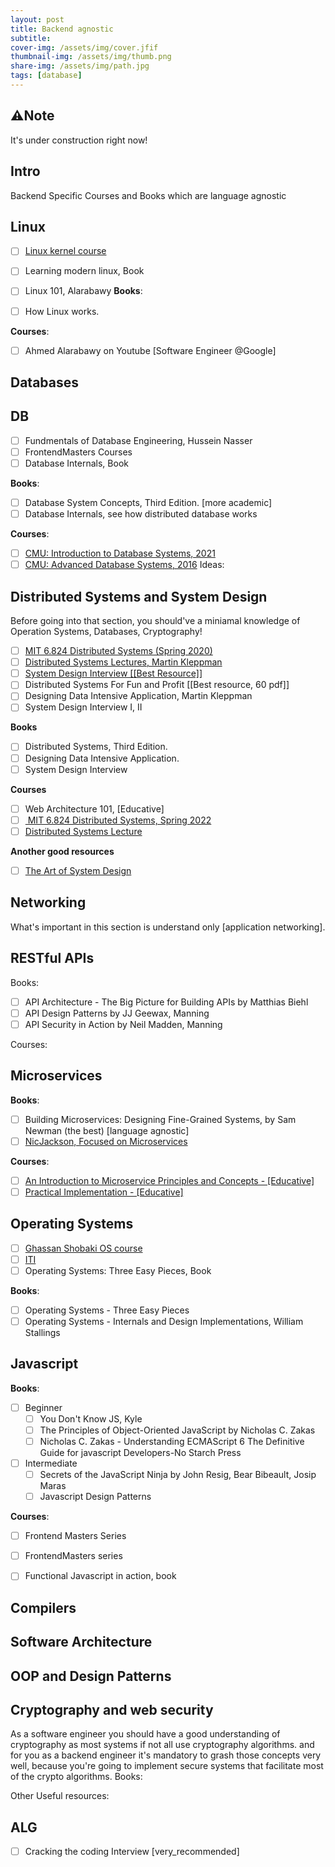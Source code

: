 ```yaml
---
layout: post
title: Backend agnostic
subtitle: 
cover-img: /assets/img/cover.jfif
thumbnail-img: /assets/img/thumb.png
share-img: /assets/img/path.jpg
tags: [database]
---
```


## ⚠️Note

It's under construction right now!

## Intro

Backend Specific Courses and Books which are language agnostic

## Linux

- [ ] <a href="https://www.youtube.com/playlist?list=PLs2E_DpcI_iw868bv3YwB46xiaFpwBYX1">Linux kernel course</a>
- [ ] Learning modern linux, Book
- [ ] Linux 101, Alarabawy
**Books**:

- [ ] How Linux works.

**Courses**:

- [ ] Ahmed Alarabawy on Youtube [Software Engineer @Google]

## Databases

DB
------

- [ ] Fundmentals of Database Engineering, Hussein Nasser
- [ ] FrontendMasters Courses
- [ ] Database Internals, Book

**Books**:

- [ ] Database System Concepts, Third Edition. [more academic]
- [ ] Database Internals, see how distributed database works

**Courses**:

- [ ] <a href="https://www.youtube.com/playlist?list=PLSE8ODhjZXjZaHA6QcxDfJ0SIWBzQFKEG">CMU: Introduction to Database Systems, 2021</a>
- [ ] <a href="https://www.youtube.com/playlist?list=PLSE8ODhjZXjbisIGOepfnlbfxeH7TW-8O">CMU: Advanced Database Systems, 2016</a>
Ideas:

## Distributed Systems and System Design

Before going into that section, you should've a miniamal knowledge of Operation Systems, Databases, Cryptography!

- [ ] <a href="https://www.youtube.com/playlist?list=PLrw6a1wE39_tb2fErI4-WkMbsvGQk9_UB">MIT 6.824 Distributed Systems (Spring 2020)</a>
- [ ] <a href="https://www.youtube.com/playlist?list=PLeKd45zvjcDFUEv_ohr_HdUFe97RItdiB">Distributed Systems Lectures, Martin Kleppman </a>
- [ ] <a href="https://www.youtube.com/watch?v=bUHFg8CZFws">System Design Interview [[Best Resource]]</a>
- [ ] Distributed Systems For Fun and Profit [[Best resource, 60 pdf]]
- [ ] Designing Data Intensive Application, Martin Kleppman
- [ ] System Design Interview I, II

<strong>Books</strong>

- [ ] Distributed Systems, Third Edition.
- [ ] Designing Data Intensive Application.
- [ ] System Design Interview

<strong>Courses</strong>

- [ ] Web Architecture 101, [Educative]
- [ ] <a href="https://www.youtube.com/playlist?list=PLrw6a1wE39_tb2fErI4-WkMbsvGQk9_UB"> MIT 6.824 Distributed Systems, Spring 2022</a>
- [ ] <a href="https://www.youtube.com/playlist?list=PLeKd45zvjcDFUEv_ohr_HdUFe97RItdiB">Distributed Systems Lecture</a>

<strong>Another good resources</strong>

- [ ] <a href="https://www.youtube.com/watch?v=3IWpU72eixw&list=LL&index=34">The Art of System Design</a>

## Networking

What's important in this section is understand only [application networking].

## RESTful APIs

Books:

- [ ] API Architecture - The Big Picture for Building APIs by Matthias Biehl
- [ ] API Design Patterns by JJ Geewax, Manning
- [ ] API Security in Action by Neil Madden, Manning

Courses:

## Microservices

**Books**:

- [ ] Building Microservices: Designing Fine-Grained Systems, by Sam Newman (the best) [language agnostic]
- [ ] <a href="https://www.youtube.com/c/NicJackson">NicJackson, Focused on Microservices</a>

**Courses**:

- [ ] <a href="https://www.educative.io/module/introduction-to-microservices">An Introduction to Microservice Principles and Concepts - [Educative]</a>
- [ ] <a href="https://www.educative.io/courses/microservice-architecture-practical-implementation">Practical Implementation - [Educative]</a>

## Operating Systems

- [ ] <a href="https://www.youtube.com/playlist?list=PL6KMWPQP_DM-7tMNjUa7X2zGrc8jipPeI">Ghassan Shobaki OS course</a>
- [ ] <a href="https://www.youtube.com/playlist?list=PLiRL7CfiWlYG0YdUPcaY7R6CjCGrNIZB0">ITI</a>
- [ ] Operating Systems: Three Easy Pieces, Book

**Books**:

- [ ] Operating Systems - Three Easy Pieces
- [ ] Operating Systems - Internals and Design Implementations, William Stallings

## Javascript

**Books**:

- [ ] Beginner
  - [ ] You Don't Know JS, Kyle
  - [ ] The Principles of Object-Oriented JavaScript by Nicholas C. Zakas
  - [ ] Nicholas C. Zakas - Understanding ECMAScript 6  The Definitive Guide for javascript Developers-No Starch Press
- [ ] Intermediate
  - [ ] Secrets of the JavaScript Ninja by John Resig, Bear Bibeault, Josip Maras
  - [ ] Javascript Design Patterns

**Courses**:

- [ ] Frontend Masters Series

- [ ] FrontendMasters series
- [ ] Functional Javascript in action, book

## Compilers

## Software Architecture

## OOP and Design Patterns

## Cryptography and web security

As a software engineer you should have a good understanding of cryptography as most systems if not all use cryptography algorithms.
and for you as a backend engineer it's mandatory to grash those concepts very well, because you're going to implement secure systems that facilitate most of the crypto algorithms.
Books:

Other Useful resources:

ALG
---------

- [ ] Cracking the coding Interview [very_recommended]

